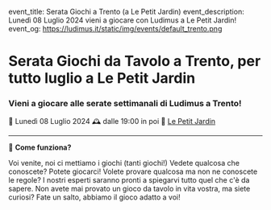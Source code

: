event_title: Serata Giochi a Trento (a Le Petit Jardin)
event_description: Lunedì 08 Luglio 2024 vieni a giocare con Ludimus a Le Petit Jardin!
event_og: https://ludimus.it/static/img/events/default_trento.png

# Serata Giochi da Tavolo a Trento, per tutto luglio a Le Petit Jardin

### Vieni a giocare alle serate settimanali di Ludimus a Trento!

📅 Lunedì 08 Luglio 2024
🕰 dalle 19:00 in poi
📍 [Le Petit Jardin](https://maps.app.goo.gl/KcvirXxa3RBBwL2BA)

---

🎲 **Come funziona?**

Voi venite, noi ci mettiamo i giochi (tanti giochi!)
Vedete qualcosa che conoscete? Potete giocarci!
Volete provare qualcosa ma non ne conoscete le regole? I nostri esperti saranno pronti a spiegarvi tutto quel che c'è da sapere.
Non avete mai provato un gioco da tavolo in vita vostra, ma siete curiosi? Fate un salto, abbiamo il gioco adatto a voi!